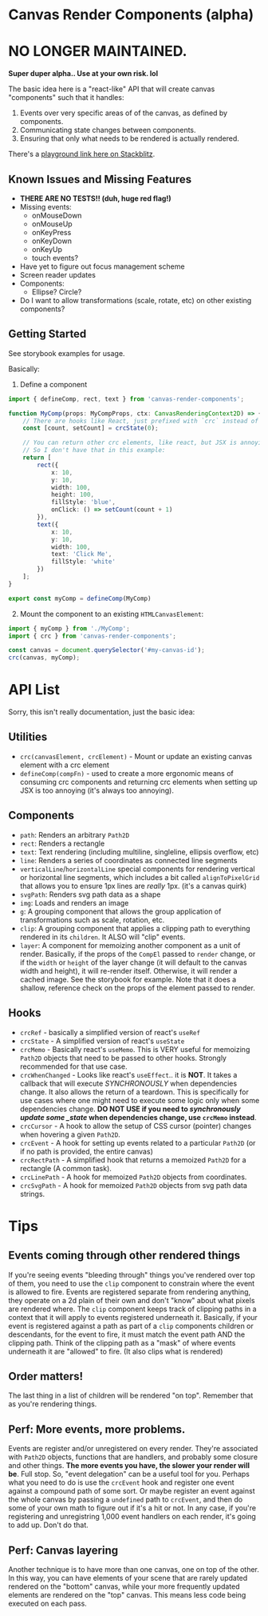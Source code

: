 # Canvas Render Components (alpha)

# NO LONGER MAINTAINED.

**Super duper alpha.. Use at your own risk. lol**

The basic idea here is a "react-like" API that will create canvas "components" such that it handles:

1. Events over very specific areas of of the canvas, as defined by components.
2. Communicating state changes between components.
3. Ensuring that only what needs to be rendered is actually rendered.

There's a [playground link here on Stackblitz](https://stackblitz.com/fork/canvas-render-components).

## Known Issues and Missing Features

- **THERE ARE NO TESTS!! (duh, huge red flag!)**
- Missing events:
  - onMouseDown
  - onMouseUp
  - onKeyPress
  - onKeyDown
  - onKeyUp
  - touch events?
- Have yet to figure out focus management scheme
- Screen reader updates
- Components:
  - Ellipse? Circle?
- Do I want to allow transformations (scale, rotate, etc) on other existing components?

## Getting Started

See storybook examples for usage.

Basically:

1. Define a component

```ts
import { defineComp, rect, text } from 'canvas-render-components';

function MyComp(props: MyCompProps, ctx: CanvasRenderingContext2D) => {
    // There are hooks like React, just prefixed with `crc` instead of use:
    const [count, setCount] = crcState(0);

    // You can return other crc elements, like react, but JSX is annoying to hook up
    // So I don't have that in this example:
    return [
        rect({
            x: 10,
            y: 10,
            width: 100,
            height: 100,
            fillStyle: 'blue',
            onClick: () => setCount(count + 1)
        }),
        text({
            x: 10,
            y: 10,
            width: 100,
            text: 'Click Me',
            fillStyle: 'white'
        })
    ];
}

export const myComp = defineComp(MyComp)
```

2. Mount the component to an existing `HTMLCanvasElement`:

```ts
import { myComp } from './MyComp';
import { crc } from 'canvas-render-components';

const canvas = document.querySelector('#my-canvas-id');
crc(canvas, myComp);
```

# API List

Sorry, this isn't really documentation, just the basic idea:

## Utilities

- `crc(canvasElement, crcElement)` - Mount or update an existing canvas element with a crc element
- `defineComp(compFn)` - used to create a more ergonomic means of consuming crc components and returning crc elements when setting up JSX is too annoying (it's always too annoying).

## Components

- `path`: Renders an arbitrary `Path2D`
- `rect`: Renders a rectangle
- `text`: Text rendering (including multiline, singleline, ellipsis overflow, etc)
- `line`: Renders a series of coordinates as connected line segments
- `verticalLine`/`horizontalLine` special components for rendering vertical or horizontal line segments, which includes a bit called `alignToPixelGrid` that allows you to ensure 1px lines are _really_ 1px. (it's a canvas quirk)
- `svgPath`: Renders svg path data as a shape
- `img`: Loads and renders an image
- `g`: A grouping component that allows the group application of transformations such as scale, rotation, etc.
- `clip`: A grouping component that applies a clipping path to everything rendered in its `children`. It ALSO will "clip" events.
- `layer`: A component for memoizing another component as a unit of render. Basically, if the props of the `CompEl` passed to `render` change, or if the `width` or `height` of the layer change (it will default to the canvas width and height), it will re-render itself. Otherwise, it will render a cached image. See the storybook for example. Note that it does a shallow, reference check on the props of the element passed to render.

## Hooks

- `crcRef` - basically a simplified version of react's `useRef`
- `crcState` - A simplified version of react's `useState`
- `crcMemo` - Basically react's `useMemo`. This is VERY useful for memoizing `Path2D` objects that need to be passed to other hooks. Strongly recommended for that use case.
- `crcWhenChanged` - Looks like react's `useEffect`.. it is **NOT**. It takes a callback that will execute _SYNCHRONOUSLY_ when dependencies change. It also allows the return of a teardown. This is specifically for use cases where one might need to execute some logic only when some dependencies change. **DO NOT USE if you need to _synchronously update some \_state_ when dependencies change, use `crcMemo` instead**.
- `crcCursor` - A hook to allow the setup of CSS cursor (pointer) changes when hovering a given `Path2D`.
- `crcEvent` - A hook for setting up events related to a particular `Path2D` (or if no path is provided, the entire canvas)
- `crcRectPath` - A simplified hook that returns a memoized `Path2D` for a rectangle (A common task).
- `crcLinePath` - A hook for memoized `Path2D` objects from coordinates.
- `crcSvgPath` - A hook for memoized `Path2D` objects from svg path data strings.

# Tips

## Events coming through other rendered things

If you're seeing events "bleeding through" things you've rendered over top of them, you need to use the `clip` component to constrain where the event is allowed to fire. Events are registered separate from rendering anything, they operate on a 2d plain of their own and don't "know" about what pixels are rendered where. The `clip` component keeps track of clipping paths in a context that it will apply to events registered underneath it. Basically, if your event is registered against a path as part of a `clip` components children or descendants, for the event to fire, it must match the event path AND the clipping path. Think of the clipping path as a "mask" of where events underneath it are "allowed" to fire. (It also clips what is rendered)

## Order matters!

The last thing in a list of children will be rendered "on top". Remember that as you're rendering things.

## Perf: More events, more problems.

Events are register and/or unregistered on every render. They're associated with `Path2D` objects, functions that are handlers, and probably some closure and other things. **The more events you have, the slower your render will be**. Full stop. So, "event delegation" can be a useful tool for you. Perhaps what you need to do is use the `crcEvent` hook and register one event against a compound path of some sort. Or maybe register an event against the whole canvas by passing a `undefined` path to `crcEvent`, and then do some of your own math to figure out if it's a hit or not. In any case, if you're registering and unregistring 1,000 event handlers on each render, it's going to add up. Don't do that.

## Perf: Canvas layering

Another technique is to have more than one canvas, one on top of the other. In this way, you can have elements of your scene that are rarely updated rendered on the "bottom" canvas, while your more frequently updated elements are rendered on the "top" canvas. This means less code being executed on each pass.
